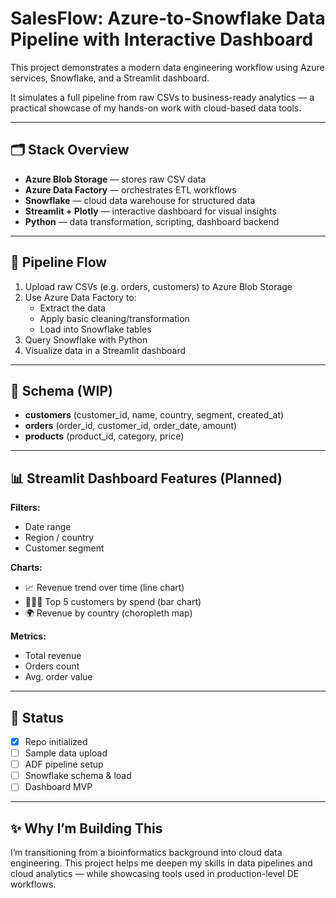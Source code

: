 # SalesFlow: Azure-to-Snowflake Data Pipeline with Interactive Dashboard

This project demonstrates a modern data engineering workflow using Azure services, Snowflake, and a Streamlit dashboard.

It simulates a full pipeline from raw CSVs to business-ready analytics — a practical showcase of my hands-on work with cloud-based data tools.

---

## 🗂️ Stack Overview

- **Azure Blob Storage** — stores raw CSV data
- **Azure Data Factory** — orchestrates ETL workflows
- **Snowflake** — cloud data warehouse for structured data
- **Streamlit + Plotly** — interactive dashboard for visual insights
- **Python** — data transformation, scripting, dashboard backend

---

## 🔄 Pipeline Flow

1. Upload raw CSVs (e.g. orders, customers) to Azure Blob Storage
2. Use Azure Data Factory to:
   - Extract the data
   - Apply basic cleaning/transformation
   - Load into Snowflake tables
3. Query Snowflake with Python
4. Visualize data in a Streamlit dashboard

---

## 📐 Schema (WIP)

- **customers** (customer_id, name, country, segment, created_at)
- **orders** (order_id, customer_id, order_date, amount)
- **products** (product_id, category, price)

---

## 📊 Streamlit Dashboard Features (Planned)

**Filters:**
- Date range
- Region / country
- Customer segment

**Charts:**
- 📈 Revenue trend over time (line chart)
- 🧑‍🤝‍🧑 Top 5 customers by spend (bar chart)
- 🌍 Revenue by country (choropleth map)

**Metrics:**
- Total revenue
- Orders count
- Avg. order value

---

## 🚧 Status

- [x] Repo initialized
- [ ] Sample data upload
- [ ] ADF pipeline setup
- [ ] Snowflake schema & load
- [ ] Dashboard MVP

---

## ✨ Why I’m Building This

I’m transitioning from a bioinformatics background into cloud data engineering. This project helps me deepen my skills in data pipelines and cloud analytics — while showcasing tools used in production-level DE workflows.
